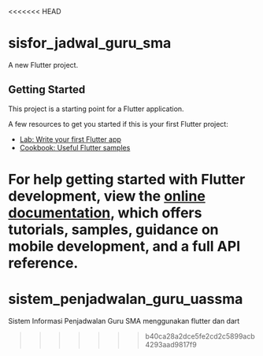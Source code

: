 <<<<<<< HEAD
# sisfor_jadwal_guru_sma

A new Flutter project.

## Getting Started

This project is a starting point for a Flutter application.

A few resources to get you started if this is your first Flutter project:

- [Lab: Write your first Flutter app](https://docs.flutter.dev/get-started/codelab)
- [Cookbook: Useful Flutter samples](https://docs.flutter.dev/cookbook)

For help getting started with Flutter development, view the
[online documentation](https://docs.flutter.dev/), which offers tutorials,
samples, guidance on mobile development, and a full API reference.
=======
# sistem_penjadwalan_guru_uassma
Sistem Informasi Penjadwalan Guru SMA menggunakan flutter dan dart
>>>>>>> b40ca28a2dce5fe2cd2c5899acb4293aad9817f9

